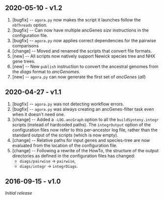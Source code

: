 ## 2020-05-10 - v1.2

1. [bugfix] -- `agora.py` now makes the script it launches follow the
   `nbThreads` option.
2. [bugfix] -- Can now have multiple ancGenes _size_ instructions in the
   configuration file.
3. [bugfix] -- `agora.py` now applies correct dependencies for the pairwise
   comparisons
4. [change] -- Moved and renamed the scripts that convert file formats.
5. [new] -- All scripts now natively support Newick species tree and NHX
	 gene trees.
6. [new] -- New `publish` instruction to convert the ancestral genomes from
   the _diags_ format to _ancGenomes_.
7. [new] -- `agora.py` can now generate the first set of _ancGenes_ (_all_)

## 2020-04-27 - v1.1

1. [bugfix] -- `agora.py` was not detecting workflow errors.
2. [bugfix] -- `agora.py` was always creating an ancGenes-filter task even
   when it doesn't need one.
3. [change] -- Added a `-LOG.ancGraph` option to all the
   `buildSynteny.integr` scripts (instead of hardcoded paths).
   The `integrOutput` option of the configuration files now refer to this
   per-ancestor log file, rather than the standard output of the scripts
   (which is now empty).
4. [change] -- Relative paths for input genes and species-tree are now
   evaluated from the location of the configuration file.
5. [change] -- Following a rewrite of the HowTo, the structure of the output
   directories as defined in the configuration files has changed:
   * `diags/pairwise` &rarr; `pairwise`,
   * `diags/integr` &rarr; `integrDiags`.

## 2016-09-15 - v1.0

_Initial release_

